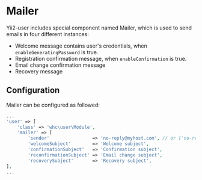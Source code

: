 # Mailer

Yii2-user includes special component named Mailer, which is used to send emails in four different instances:

- Welcome message contains user's credentials, when `enableGeneratingPassword` is true.
- Registration confirmation message, when `enableConfirmation` is true.
- Email change confirmation message
- Recovery message

## Configuration

Mailer can be configured as followed:

```php
...
'user' => [
    'class' => 'whc\user\Module',
    'mailer' => [
        'sender'                => 'no-reply@myhost.com', // or ['no-reply@myhost.com' => 'Sender name']
        'welcomeSubject'        => 'Welcome subject',
        'confirmationSubject'   => 'Confirmation subject',
        'reconfirmationSubject' => 'Email change subject',
        'recoverySubject'       => 'Recovery subject',
],
...
```